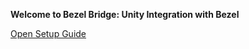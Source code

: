 **Welcome to Bezel Bridge: Unity Integration with Bezel**

[Open Setup Guide](https://bezel3d.notion.site/Unity-Integration-Documentation-f897f3ad575c4cfb9e685b51122893c5)
